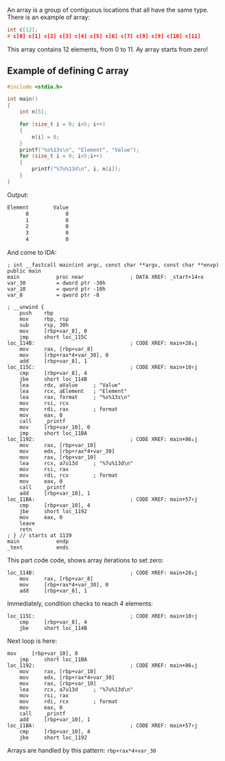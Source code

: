 An array is a group of contiguous locations that all have the same type. There is an example of array:
```C
int c[12];
# c[0] c[1] c[2] c[3] c[4] c[5] c[6] c[7] c[8] c[9] c[10] c[11]
```
This array contains 12 elements, from 0 to 11. Ay array starts from zero!
## Example of defining C array
```C
#include <stdio.h>

int main()
{
    int n[5];

    for (size_t i = 0; i<5; i++)
    {
        n[i] = 0;
    }
    printf("%s%13s\n", "Element", "Value");
    for (size_t i = 0; i<5;i++)
    {
        printf("%7u%13d\n", i, n[i]);
    }
}
```
Output:
```bash
Element        Value
      0            0
      1            0
      2            0
      3            0
      4            0
```
And come to IDA:
```Assembly
; int __fastcall main(int argc, const char **argv, const char **envp)
public main
main            proc near               ; DATA XREF: _start+14↑o
var_30          = dword ptr -30h
var_10          = qword ptr -10h
var_8           = qword ptr -8

; __unwind {
	push    rbp
	mov     rbp, rsp
	sub     rsp, 30h
	mov     [rbp+var_8], 0
	jmp     short loc_115C
loc_114B:                               ; CODE XREF: main+28↓j
	mov     rax, [rbp+var_8]
	mov     [rbp+rax*4+var_30], 0
	add     [rbp+var_8], 1
loc_115C:                               ; CODE XREF: main+10↑j
	cmp     [rbp+var_8], 4
	jbe     short loc_114B
	lea     rdx, aValue     ; "Value"
	lea     rcx, aElement   ; "Element"
	lea     rax, format     ; "%s%13s\n"
	mov     rsi, rcx
	mov     rdi, rax        ; format
	mov     eax, 0
	call    _printf
	mov     [rbp+var_10], 0
	jmp     short loc_11BA
loc_1192:                               ; CODE XREF: main+86↓j
	mov     rax, [rbp+var_10]
	mov     edx, [rbp+rax*4+var_30]
	mov     rax, [rbp+var_10]
	lea     rcx, a7u13d     ; "%7u%13d\n"
	mov     rsi, rax
	mov     rdi, rcx        ; format
	mov     eax, 0
	call    _printf
	add     [rbp+var_10], 1
loc_11BA:                               ; CODE XREF: main+57↑j
	cmp     [rbp+var_10], 4
	jbe     short loc_1192
	mov     eax, 0
	leave
	retn
; } // starts at 1139
main            endp
_text           ends
```
This part code code, shows array iterations to set zero:
```Assembly
loc_114B:                               ; CODE XREF: main+28↓j
	mov     rax, [rbp+var_8]
	mov     [rbp+rax*4+var_30], 0
	add     [rbp+var_8], 1
```
Immediately, condition checks to reach 4 elements:
```Assembly
loc_115C:                               ; CODE XREF: main+10↑j
	cmp     [rbp+var_8], 4
	jbe     short loc_114B
```
Next loop is here:
```Assembly
mov     [rbp+var_10], 0
	jmp     short loc_11BA
loc_1192:                               ; CODE XREF: main+86↓j
	mov     rax, [rbp+var_10]
	mov     edx, [rbp+rax*4+var_30]
	mov     rax, [rbp+var_10]
	lea     rcx, a7u13d     ; "%7u%13d\n"
	mov     rsi, rax
	mov     rdi, rcx        ; format
	mov     eax, 0
	call    _printf
	add     [rbp+var_10], 1
loc_11BA:                               ; CODE XREF: main+57↑j
	cmp     [rbp+var_10], 4
	jbe     short loc_1192
```
Arrays are handled by this pattern: `rbp+rax*4+var_30`
